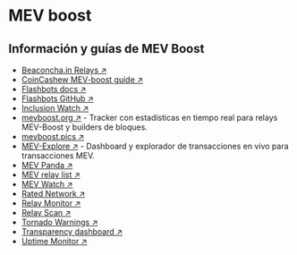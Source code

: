 # MEV boost

## Información y guías de MEV Boost

* [Beaconcha.in Relays ↗](https://beaconcha.in/relays)
* [CoinCashew MEV-boost guide ↗](https://www.coincashew.com/coins/overview-eth/mev-boost)
* [Flashbots docs ↗](https://docs.flashbots.net)
* [Flashbots GitHub ↗](https://github.com/flashbots/pm)
* [Inclusion Watch ↗](https://www.inclusion.watch)
* [mevboost.org ↗](https://www.mevboost.org) - Tracker con estadísticas en tiempo real para relays MEV-Boost y builders de bloques.
* [mevboost.pics ↗](https://www.mevboost.pics)
* [MEV-Explore ↗](https://explore.flashbots.net) - Dashboard y explorador de transacciones en vivo para transacciones MEV.
* [MEV Panda ↗](https://www.mevpanda.com)
* [MEV relay list ↗](https://ethstaker.cc/mev-relay-list)
* [MEV Watch ↗](https://www.mevwatch.info)
* [Rated Network ↗](https://www.rated.network/relays?network=mainnet)
* [Relay Monitor ↗](https://app.metrika.co/dashboard/ethereum/relay-monitor/north-america-east?tr=30m)
* [Relay Scan ↗](https://www.relayscan.io)
* [Tornado Warnings ↗](https://tornado-warning.info)
* [Transparency dashboard ↗](https://transparency.flashbots.net)
* [Uptime Monitor ↗](https://mev-relays.beaconstate.info)
